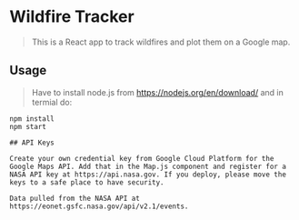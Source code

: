 # Wildfire Tracker

> This is a React app to track wildfires and plot them on a Google map.

## Usage

> Have to install node.js from https://nodejs.org/en/download/ and in termial do:
```
npm install
npm start

## API Keys

Create your own credential key from Google Cloud Platform for the Google Maps API. Add that in the Map.js component and register for a NASA API key at https://api.nasa.gov. If you deploy, please move the keys to a safe place to have security.

Data pulled from the NASA API at https://eonet.gsfc.nasa.gov/api/v2.1/events.